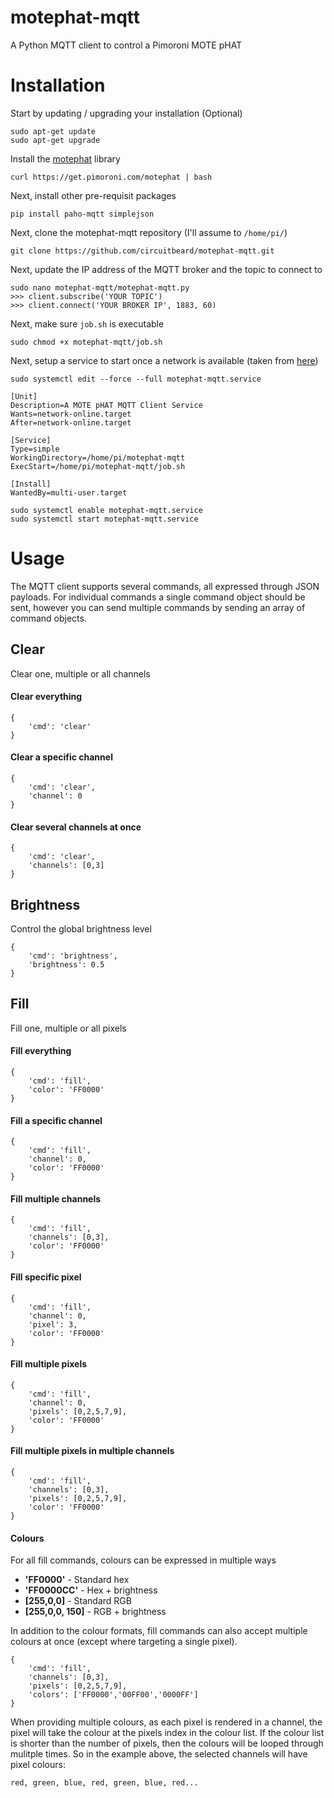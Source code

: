 # motephat-mqtt

A Python MQTT client to control a Pimoroni MOTE pHAT

# Installation

Start by updating / upgrading your installation (Optional)

    sudo apt-get update
    sudo apt-get upgrade

Install the [motephat](https://github.com/pimoroni/mote-phat) library

    curl https://get.pimoroni.com/motephat | bash

Next, install other pre-requisit packages

    pip install paho-mqtt simplejson

Next, clone the motephat-mqtt repository (I'll assume to `/home/pi/`)

    git clone https://github.com/circuitbeard/motephat-mqtt.git

Next, update the IP address of the MQTT broker and the topic to connect to

    sudo nano motephat-mqtt/motephat-mqtt.py
    >>> client.subscribe('YOUR TOPIC')
    >>> client.connect('YOUR BROKER IP', 1883, 60)

Next, make sure `job.sh` is executable

    sudo chmod +x motephat-mqtt/job.sh

Next, setup a service to start once a network is available (taken from [here](https://raspberrypi.stackexchange.com/questions/78991/running-a-script-after-an-internet-connection-is-established))

````
sudo systemctl edit --force --full motephat-mqtt.service
````

````
[Unit]
Description=A MOTE pHAT MQTT Client Service
Wants=network-online.target
After=network-online.target

[Service]
Type=simple
WorkingDirectory=/home/pi/motephat-mqtt
ExecStart=/home/pi/motephat-mqtt/job.sh

[Install]
WantedBy=multi-user.target
````

````
sudo systemctl enable motephat-mqtt.service
sudo systemctl start motephat-mqtt.service
````

# Usage

The MQTT client supports several commands, all expressed through JSON payloads. For individual commands a single command object should be sent, however you can send multiple commands by sending an array of command objects.

## Clear
Clear one, multiple or all channels

#### Clear everything
````
{
    'cmd': 'clear'
}
````

#### Clear a specific channel
````
{
    'cmd': 'clear',
    'channel': 0
}
````

#### Clear several channels at once
````
{
    'cmd': 'clear',
    'channels': [0,3]
}
````

## Brightness
Control the global brightness level

````
{
    'cmd': 'brightness',
    'brightness': 0.5
}
````

## Fill
Fill one, multiple or all pixels

#### Fill everything
````
{
    'cmd': 'fill',
    'color': 'FF0000'
}
````

#### Fill a specific channel
````
{
    'cmd': 'fill',
    'channel': 0,
    'color': 'FF0000'
}
````

#### Fill multiple channels
````
{
    'cmd': 'fill',
    'channels': [0,3],
    'color': 'FF0000'
}
````

#### Fill specific pixel
````
{
    'cmd': 'fill',
    'channel': 0,
    'pixel': 3,
    'color': 'FF0000'
}
````

#### Fill multiple pixels
````
{
    'cmd': 'fill',
    'channel': 0,
    'pixels': [0,2,5,7,9],
    'color': 'FF0000'
}
````

#### Fill multiple pixels in multiple channels
````
{
    'cmd': 'fill',
    'channels': [0,3],
    'pixels': [0,2,5,7,9],
    'color': 'FF0000'
}
````

#### Colours
For all fill commands, colours can be expressed in multiple ways

* **'FF0000'** - Standard hex
* **'FF0000CC'** - Hex + brightness
* **[255,0,0]** - Standard RGB
* **[255,0,0, 150]** - RGB + brightness

In addition to the colour formats, fill commands can also accept multiple colours at once (except where targeting a single pixel). 

````
{
    'cmd': 'fill',
    'channels': [0,3],
    'pixels': [0,2,5,7,9],
    'colors': ['FF0000','00FF00','0000FF']
}
````

When providing multiple colours, as each pixel is rendered in a channel, the pixel will take the colour at the pixels index in the colour list. If the colour list is shorter than the number of pixels, then the colours will be looped through mulitple times. So in the example above, the selected channels will have pixel colours:

    red, green, blue, red, green, blue, red...